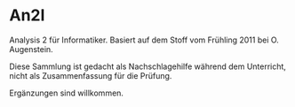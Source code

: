 An2I
====

Analysis 2 für Informatiker. Basiert auf dem Stoff vom Frühling 2011 bei O.
Augenstein.

Diese Sammlung ist gedacht als Nachschlagehilfe während dem Unterricht, nicht
als Zusammenfassung für die Prüfung.

Ergänzungen sind willkommen.
